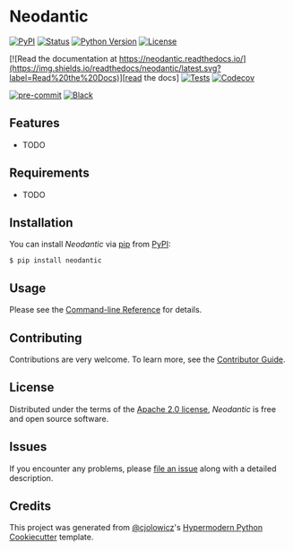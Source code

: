 # Neodantic

[![PyPI](https://img.shields.io/pypi/v/neodantic.svg)][pypi_]
[![Status](https://img.shields.io/pypi/status/neodantic.svg)][status]
[![Python Version](https://img.shields.io/pypi/pyversions/neodantic)][python version]
[![License](https://img.shields.io/pypi/l/neodantic)][license]

[![Read the documentation at https://neodantic.readthedocs.io/](https://img.shields.io/readthedocs/neodantic/latest.svg?label=Read%20the%20Docs)][read the docs]
[![Tests](https://github.com/dekoza/neodantic/workflows/Tests/badge.svg)][tests]
[![Codecov](https://codecov.io/gh/dekoza/neodantic/branch/main/graph/badge.svg)][codecov]

[![pre-commit](https://img.shields.io/badge/pre--commit-enabled-brightgreen?logo=pre-commit&logoColor=white)][pre-commit]
[![Black](https://img.shields.io/badge/code%20style-black-000000.svg)][black]

[pypi_]: https://pypi.org/project/neodantic/
[status]: https://pypi.org/project/neodantic/
[python version]: https://pypi.org/project/neodantic
[read the docs]: https://neodantic.readthedocs.io/
[tests]: https://github.com/dekoza/neodantic/actions?workflow=Tests
[codecov]: https://app.codecov.io/gh/dekoza/neodantic
[pre-commit]: https://github.com/pre-commit/pre-commit
[black]: https://github.com/psf/black

## Features

- TODO

## Requirements

- TODO

## Installation

You can install _Neodantic_ via [pip] from [PyPI]:

```console
$ pip install neodantic
```

## Usage

Please see the [Command-line Reference] for details.

## Contributing

Contributions are very welcome.
To learn more, see the [Contributor Guide].

## License

Distributed under the terms of the [Apache 2.0 license][license],
_Neodantic_ is free and open source software.

## Issues

If you encounter any problems,
please [file an issue] along with a detailed description.

## Credits

This project was generated from [@cjolowicz]'s [Hypermodern Python Cookiecutter] template.

[@cjolowicz]: https://github.com/cjolowicz
[pypi]: https://pypi.org/
[hypermodern python cookiecutter]: https://github.com/cjolowicz/cookiecutter-hypermodern-python
[file an issue]: https://github.com/dekoza/neodantic/issues
[pip]: https://pip.pypa.io/

<!-- github-only -->

[license]: https://github.com/dekoza/neodantic/blob/main/LICENSE
[contributor guide]: https://github.com/dekoza/neodantic/blob/main/CONTRIBUTING.md
[command-line reference]: https://neodantic.readthedocs.io/en/latest/usage.html
